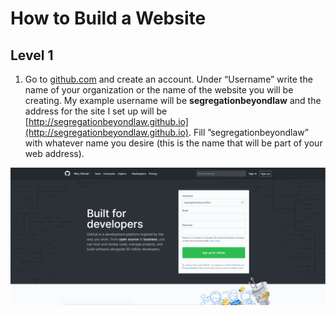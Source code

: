 # How to Build a Website
## Level 1

1. Go to [github.com](github.com) and create an account. Under “Username” write the name of your organization or the name of the website you will be creating. My example username will be **segregationbeyondlaw** and the address for the site I set up will be [http://segregationbeyondlaw.github.io](http://segregationbeyondlaw.github.io). Fill ”segregationbeyondlaw” with whatever name you desire (this is the name that will be part of your web address).

![Creating an account](gh1.png)

